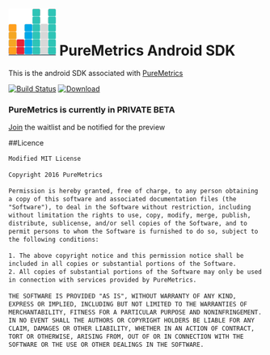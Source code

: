 ![PureMetrics](https://raw.githubusercontent.com/PureMetrics/puremetrics-android-sdk/master/images/pm_logo.png)
PureMetrics Android SDK
========================
This is the android SDK associated with [PureMetrics](http://www.puremetrics.io)

[![Build Status](https://travis-ci.org/PureMetrics/puremetrics-android-sdk.svg?branch=master)](https://travis-ci.org/PureMetrics/puremetrics-android-sdk) [![Download](https://api.bintray.com/packages/puremetrics/maven/core/images/download.svg) ](https://bintray.com/puremetrics/maven/core/_latestVersion)

### PureMetrics is currently in PRIVATE BETA
[Join](https://goo.gl/amyqCW) the waitlist and be notified for the preview


##Licence
```
Modified MIT License

Copyright 2016 PureMetrics

Permission is hereby granted, free of charge, to any person obtaining a copy of this software and associated documentation files (the "Software"), to deal in the Software without restriction, including without limitation the rights to use, copy, modify, merge, publish, distribute, sublicense, and/or sell copies of the Software, and to permit persons to whom the Software is furnished to do so, subject to the following conditions:

1. The above copyright notice and this permission notice shall be included in all copies or substantial portions of the Software.
2. All copies of substantial portions of the Software may only be used in connection with services provided by PureMetrics.

THE SOFTWARE IS PROVIDED "AS IS", WITHOUT WARRANTY OF ANY KIND, EXPRESS OR IMPLIED, INCLUDING BUT NOT LIMITED TO THE WARRANTIES OF MERCHANTABILITY, FITNESS FOR A PARTICULAR PURPOSE AND NONINFRINGEMENT. IN NO EVENT SHALL THE AUTHORS OR COPYRIGHT HOLDERS BE LIABLE FOR ANY CLAIM, DAMAGES OR OTHER LIABILITY, WHETHER IN AN ACTION OF CONTRACT, TORT OR OTHERWISE, ARISING FROM, OUT OF OR IN CONNECTION WITH THE SOFTWARE OR THE USE OR OTHER DEALINGS IN THE SOFTWARE.
```
